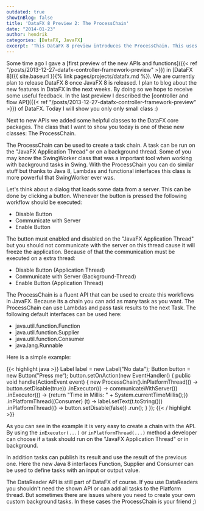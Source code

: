 ```yaml
---
outdated: true
showInBlog: false
title: 'DataFX 8 Preview 2: The ProcessChain'
date: "2014-01-23"
author: hendrik
categories: [DataFX, JavaFX]
excerpt: 'This DataFX 8 preview introduces the ProcessChain. This uses Java 8 features like Lambda to provide multi threaded functionality in JavaFX'
---
```

Some time ago I gave a [first preview of the new APIs and functions]({{< ref "/posts/2013-12-27-datafx-controller-framework-preview" >}}) in [DataFX 8]({{ site.baseurl }}{% link pages/projects/datafx.md %}). We are currently plan to release DataFX 8 once JavaFX 8 is released. I plan to blog about the new features in DataFX in the next weeks. By doing so we hope to receive some useful feedback. In the last preview I described the [controller and flow API]({{< ref "/posts/2013-12-27-datafx-controller-framework-preview" >}}) of DataFX. Today I will show you only only small class :)

Next to new APIs we added some helpful classes to the DataFX core packages. The class that I want to show you today is one of these new classes: The ProcessChain.

The ProcessChain can be used to create a task chain. A task can be run on the "JavaFX Application Thread" or on a background thread. Some of you may know the SwingWorker class that was a important tool when working with background tasks in Swing. With the ProcessChain you can do similar stuff but thanks to Java 8, Lambdas and functional interfaces this class is more powerful that SwingWorker ever was.

Let's think about a dialog that loads some data from a server. This can be done by clicking a button. Whenever the button is pressed the following workflow should be executed:

* Disable Button
* Communicate with Server
* Enable Button

The button must enabled and disabled on the "JavaFX Application Thread" but you should not communicate with the server on this thread cause it will freeze the application. Because of that the communication must be executed on a extra thread:

* Disable Button (Application Thread)
* Communicate with Server (Background-Thread)
* Enable Button (Application Thread)

The ProcessChain is a fluent API that can be used to create this workflows in JavaFX. Because its a chain you can add as many task as you want. The ProcessChain can use Lambdas and pass task results to the next Task. The following default interfaces can be used here:

* java.util.function.Function
* java.util.function.Supplier
* java.util.function.Consumer
* java.lang.Runnable

Here is a simple example:

{{< highlight java >}}
Label label = new Label("No data");
Button button = new Button("Press me“);
button.setOnAction(new EventHandler() {
    public void handle(ActionEvent event) {
        new ProcessChain().inPlatformThread(() -> button.setDisable(true))
            .inExecutor(() -> communicateWithServer())
            .inExecutor(() -> {return "Time in Millis: " + System.currentTimeMillis();})
            .inPlatformThread((Consumer) (t) -> label.setText(t.toString()))
            .inPlatformThread(() -> button.setDisable(false))
            .run();
    }
});
{{< / highlight >}}

As you can see in the example it is very easy to create a chain with the API. By using the `inExecutor(...)` or `inPlatformThread(...)` method a developer can choose if a task should run on the "JavaFX Application Thread" or in background.

In addition tasks can publish its result and use the result of the previous one. Here the new Java 8 interfaces Function, Supplier and Consumer can be used to define tasks with an input or output value.

The DataReader API is still part of DataFX of course. If you use DataReaders you shouldn't need the shown API or can add all tasks to the Platform thread. But sometimes there are issues where you need to create your own custom background tasks. In these cases the ProcessChain is your friend ;)
